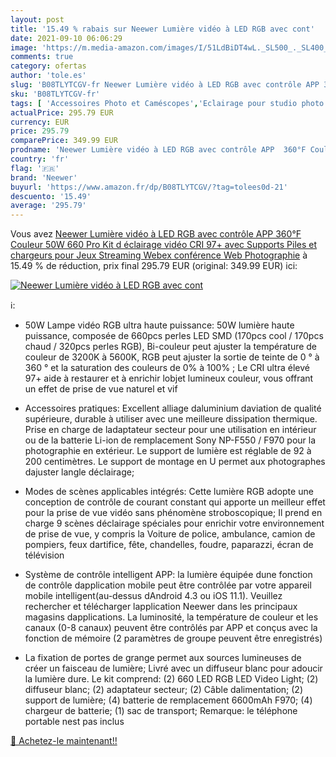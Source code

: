 ```yaml
---
layout: post
title: '15.49 % rabais sur Neewer Lumière vidéo à LED RGB avec cont'
date: 2021-09-10 06:06:29
image: 'https://m.media-amazon.com/images/I/51LdBiDT4wL._SL500_._SL400_.jpg'
comments: true
category: ofertas
author: 'tole.es'
slug: 'B08TLYTCGV-fr Neewer Lumière vidéo à LED RGB avec contrôle APP 360°F...'
sku: 'B08TLYTCGV-fr'
tags: [ 'Accessoires Photo et Caméscopes','Eclairage pour studio photo','Flash esclaves pour studio photo','High-Tech','Photo et caméscopes','Studio photo et éclairage','neewer', ]
actualPrice: 295.79 EUR
currency: EUR
price: 295.79
comparePrice: 349.99 EUR
prodname: 'Neewer Lumière vidéo à LED RGB avec contrôle APP  360°F Couleur  50W 660 Pro Kit d éclairage vidéo CRI 97+ avec Supports  Piles et chargeurs pour Jeux  Streaming  Webex  conférence Web  Photographie'
country: 'fr'
flag: '🇫🇷'
brand: 'Neewer'
buyurl: 'https://www.amazon.fr/dp/B08TLYTCGV/?tag=tolees0d-21'
descuento: '15.49'
average: '295.79'
---
```


Vous avez [Neewer Lumière vidéo à LED RGB avec contrôle APP  360°F Couleur  50W 660 Pro Kit d éclairage vidéo CRI 97+ avec Supports  Piles et chargeurs pour Jeux  Streaming  Webex  conférence Web  Photographie](https://www.amazon.fr/dp/B08TLYTCGV/?tag=tolees0d-21)  à  15.49 % de réduction, prix final  295.79 EUR (original: 349.99 EUR) ici:

[![Neewer Lumière vidéo à LED RGB avec cont](https://m.media-amazon.com/images/I/51LdBiDT4wL._SL500_._SL400_.jpg)](https://www.amazon.fr/dp/B08TLYTCGV/?tag=tolees0d-21)

ℹ️:

- <p>50W Lampe vidéo RGB ultra haute puissance: 50W lumière haute puissance, composée de 660pcs perles LED SMD (170pcs cool / 170pcs chaud / 320pcs perles RGB), Bi-couleur peut ajuster la température de couleur de 3200K à 5600K, RGB peut ajuster la sortie de teinte de 0 ° à 360 ° et la saturation des couleurs de 0% à 100% ; Le CRI ultra élevé 97+ aide à restaurer et à enrichir lobjet lumineux couleur, vous offrant un effet de prise de vue naturel et vif
- <p>Accessoires pratiques: Excellent alliage daluminium daviation de qualité supérieure, durable à utiliser avec une meilleure dissipation thermique. Prise en charge de ladaptateur secteur pour une utilisation en intérieur ou de la batterie Li-ion de remplacement Sony NP-F550 / F970 pour la photographie en extérieur. Le support de lumière est réglable de 92 à 200 centimètres. Le support de montage en U permet aux photographes dajuster langle déclairage;
- <p>Modes de scènes applicables intégrés: Cette lumière RGB adopte une conception de contrôle de courant constant qui apporte un meilleur effet pour la prise de vue vidéo sans phénomène stroboscopique; Il prend en charge 9 scènes déclairage spéciales pour enrichir votre environnement de prise de vue, y compris la Voiture de police, ambulance, camion de pompiers, feux dartifice, fête, chandelles, foudre, paparazzi, écran de télévision
- <p>Système de contrôle intelligent APP: la lumière équipée dune fonction de contrôle dapplication mobile peut être contrôlée par votre appareil mobile intelligent(au-dessus dAndroid 4.3 ou iOS 11.1). Veuillez rechercher et télécharger lapplication Neewer dans les principaux magasins dapplications. La luminosité, la température de couleur et les canaux (0-8 canaux) peuvent être contrôlés par APP et conçus avec la fonction de mémoire (2 paramètres de groupe peuvent être enregistrés)
- <p>La fixation de portes de grange permet aux sources lumineuses de créer un faisceau de lumière; Livré avec un diffuseur blanc pour adoucir la lumière dure. Le kit comprend: (2) 660 LED RGB LED Video Light; (2) diffuseur blanc; (2) adaptateur secteur; (2) Câble dalimentation; (2) support de lumière; (4) batterie de remplacement 6600mAh F970; (4) chargeur de batterie; (1) sac de transport; Remarque: le téléphone portable nest pas inclus

[🛒 Achetez-le maintenant!!](https://www.amazon.fr/dp/B08TLYTCGV/?tag=tolees0d-21)
